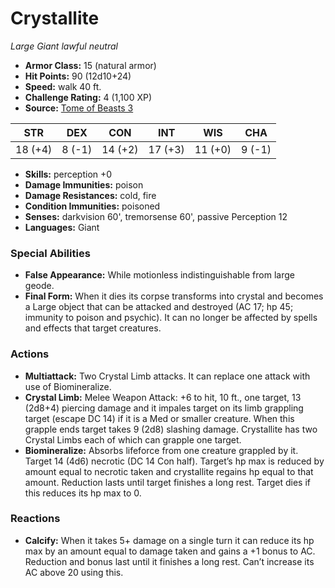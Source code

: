 # Crystallite

*Large* *Giant* *lawful neutral*

- **Armor Class:** 15 (natural armor)
- **Hit Points:** 90 (12d10+24)
- **Speed:** walk 40 ft.
- **Challenge Rating:** 4 (1,100 XP)
- **Source:** [Tome of Beasts 3](https://koboldpress.com/kpstore/product/tome-of-beasts-2-for-5th-edition/)

| STR | DEX | CON | INT | WIS | CHA |
| --- | --- | --- | --- | --- | --- |
| 18 (+4) | 8 (-1) | 14 (+2) | 17 (+3) | 11 (+0) | 9 (-1) |

- **Skills:** perception +0
- **Damage Immunities:** poison
- **Damage Resistances:** cold, fire
- **Condition Immunities:** poisoned
- **Senses:** darkvision 60', tremorsense 60', passive Perception 12
- **Languages:** Giant
### Special Abilities
- **False Appearance:** While motionless indistinguishable from large geode.
- **Final Form:** When it dies its corpse transforms into crystal and becomes a Large object that can be attacked and destroyed (AC 17; hp 45; immunity to poison and psychic). It can no longer be affected by spells and effects that target creatures.
### Actions
- **Multiattack:** Two Crystal Limb attacks. It can replace one attack with use of Biomineralize.
- **Crystal Limb:** Melee Weapon Attack: +6 to hit, 10 ft., one target, 13 (2d8+4) piercing damage and it impales target on its limb grappling target (escape DC 14) if it is a Med or smaller creature. When this grapple ends target takes 9 (2d8) slashing damage. Crystallite has two Crystal Limbs each of which can grapple one target.
- **Biomineralize:** Absorbs lifeforce from one creature grappled by it. Target 14 (4d6) necrotic (DC 14 Con half). Target’s hp max is reduced by amount equal to necrotic taken and crystallite regains hp equal to that amount. Reduction lasts until target finishes a long rest. Target dies if this reduces its hp max to 0.
### Reactions
- **Calcify:** When it takes 5+ damage on a single turn it can reduce its hp max by an amount equal to damage taken and gains a +1 bonus to AC. Reduction and bonus last until it finishes a long rest. Can’t increase its AC above 20 using this.
